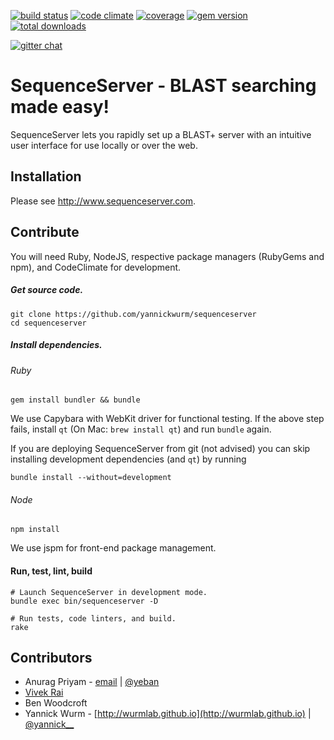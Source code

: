 [![build status](https://secure.travis-ci.org/yannickwurm/sequenceserver.png?branch=master)](https://travis-ci.org/yannickwurm/sequenceserver)
[![code climate](https://codeclimate.com/github/yannickwurm/sequenceserver/badges/gpa.svg)](https://codeclimate.com/github/yannickwurm/sequenceserver)
[![coverage](https://codeclimate.com/github/yannickwurm/sequenceserver/badges/coverage.svg)](https://codeclimate.com/github/yannickwurm/sequenceserver)
[![gem version](https://badge.fury.io/rb/sequenceserver.svg)](http://rubygems.org/gems/sequenceserver)
[![total downloads](http://ruby-gem-downloads-badge.herokuapp.com/sequenceserver?type=total&color=brightgreen)](http://rubygems.org/gems/sequenceserver)

[![gitter chat](https://badges.gitter.im/gitterHQ/gitter.png)](https://gitter.im/yannickwurm/sequenceserver)

# SequenceServer - BLAST searching made easy!

SequenceServer lets you rapidly set up a BLAST+ server with an intuitive user
interface for use locally or over the web.

## Installation

Please see http://www.sequenceserver.com.

## Contribute

You will need Ruby, NodeJS, respective package managers (RubyGems and npm), and
CodeClimate for development.

##### Get source code.
```
git clone https://github.com/yannickwurm/sequenceserver
cd sequenceserver
```

##### Install dependencies.
###### Ruby
```
gem install bundler && bundle
```

We use Capybara with WebKit driver for functional testing. If the above step
fails, install `qt` (On Mac: `brew install qt`) and run `bundle` again.

If you are deploying SequenceServer from git (not advised) you can skip
installing development dependencies (and `qt`) by running

    bundle install --without=development

###### Node
```
npm install
```

We use jspm for front-end package management.

#### Run, test, lint, build
```
# Launch SequenceServer in development mode.
bundle exec bin/sequenceserver -D

# Run tests, code linters, and build.
rake
```

## Contributors

* Anurag Priyam - [email](mailto:anurag08priyam@gmail.com) | [@yeban](//twitter.com/yeban)
* [Vivek Rai](http://vivekiitkgp.github.io/)
* Ben Woodcroft
* Yannick Wurm  - [http://wurmlab.github.io](http://wurmlab.github.io) |
  [@yannick__](//twitter.com/yannick__)
